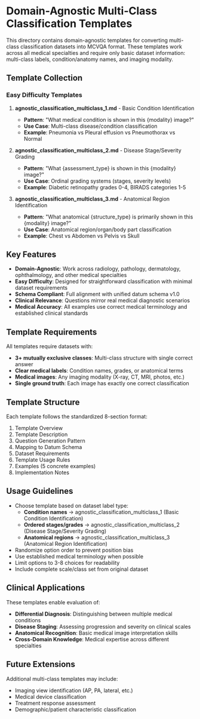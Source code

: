 # Domain-Agnostic Multi-Class Classification Templates

This directory contains domain-agnostic templates for converting multi-class classification datasets into MCVQA format. These templates work across all medical specialties and require only basic dataset information: multi-class labels, condition/anatomy names, and imaging modality.

## Template Collection

### Easy Difficulty Templates

1. **agnostic_classification_multiclass_1.md** - Basic Condition Identification
   - **Pattern**: "What medical condition is shown in this {modality} image?"
   - **Use Case**: Multi-class disease/condition classification
   - **Example**: Pneumonia vs Pleural effusion vs Pneumothorax vs Normal

2. **agnostic_classification_multiclass_2.md** - Disease Stage/Severity Grading  
   - **Pattern**: "What {assessment_type} is shown in this {modality} image?"
   - **Use Case**: Ordinal grading systems (stages, severity levels)
   - **Example**: Diabetic retinopathy grades 0-4, BIRADS categories 1-5

3. **agnostic_classification_multiclass_3.md** - Anatomical Region Identification
   - **Pattern**: "What anatomical {structure_type} is primarily shown in this {modality} image?"
   - **Use Case**: Anatomical region/organ/body part classification
   - **Example**: Chest vs Abdomen vs Pelvis vs Skull

## Key Features

- **Domain-Agnostic**: Work across radiology, pathology, dermatology, ophthalmology, and other medical specialties
- **Easy Difficulty**: Designed for straightforward classification with minimal dataset requirements
- **Schema Compliant**: Full alignment with unified datum schema v1.0
- **Clinical Relevance**: Questions mirror real medical diagnostic scenarios
- **Medical Accuracy**: All examples use correct medical terminology and established clinical standards

## Template Requirements

All templates require datasets with:
- **3+ mutually exclusive classes**: Multi-class structure with single correct answer
- **Clear medical labels**: Condition names, grades, or anatomical terms
- **Medical images**: Any imaging modality (X-ray, CT, MRI, photos, etc.)
- **Single ground truth**: Each image has exactly one correct classification

## Template Structure

Each template follows the standardized 8-section format:
1. Template Overview
2. Template Description  
3. Question Generation Pattern
4. Mapping to Datum Schema
5. Dataset Requirements
6. Template Usage Rules
7. Examples (5 concrete examples)
8. Implementation Notes

## Usage Guidelines

- Choose template based on dataset label type:
  - **Condition names** → agnostic_classification_multiclass_1 (Basic Condition Identification)
  - **Ordered stages/grades** → agnostic_classification_multiclass_2 (Disease Stage/Severity Grading)  
  - **Anatomical regions** → agnostic_classification_multiclass_3 (Anatomical Region Identification)
- Randomize option order to prevent position bias
- Use established medical terminology when possible
- Limit options to 3-8 choices for readability
- Include complete scale/class set from original dataset

## Clinical Applications

These templates enable evaluation of:
- **Differential Diagnosis**: Distinguishing between multiple medical conditions
- **Disease Staging**: Assessing progression and severity on clinical scales
- **Anatomical Recognition**: Basic medical image interpretation skills
- **Cross-Domain Knowledge**: Medical expertise across different specialties

## Future Extensions

Additional multi-class templates may include:
- Imaging view identification (AP, PA, lateral, etc.)
- Medical device classification
- Treatment response assessment
- Demographic/patient characteristic classification
